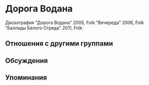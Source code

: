 # Дорога Водана

Дискография
"Дорога Водана" 2005, Folk
"Вечереда" 2006, Folk
"Баллады Белого Отряда" 2011, Folk

## Отношения с другими группами


## Обсуждения


## Упоминания

